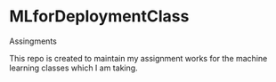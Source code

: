 # MLforDeploymentClass
Assingments

This repo is created to maintain my assignment works for the machine learning classes which I am taking.
